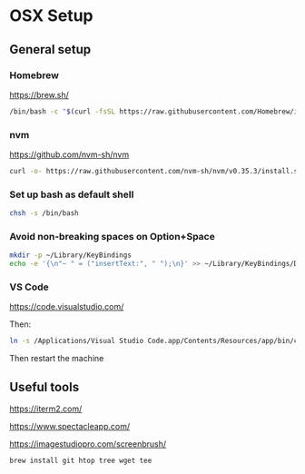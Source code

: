 # OSX Setup

## General setup

### Homebrew

https://brew.sh/

```sh
/bin/bash -c "$(curl -fsSL https://raw.githubusercontent.com/Homebrew/install/master/install.sh)"
```

### nvm

https://github.com/nvm-sh/nvm

```sh
curl -o- https://raw.githubusercontent.com/nvm-sh/nvm/v0.35.3/install.sh | bash
```

### Set up bash as default shell

```sh
chsh -s /bin/bash
```

### Avoid non-breaking spaces on Option+Space

```sh
mkdir -p ~/Library/KeyBindings
echo -e '{\n"~ " = ("insertText:", " ");\n}' >> ~/Library/KeyBindings/DefaultKeyBinding.dict
```

### VS Code

https://code.visualstudio.com/

Then:

```sh
ln -s /Applications/Visual Studio Code.app/Contents/Resources/app/bin/code /usr/local/bin/code
```

Then restart the machine

## Useful tools

https://iterm2.com/

https://www.spectacleapp.com/

https://imagestudiopro.com/screenbrush/

```sh
brew install git htop tree wget tee
```

